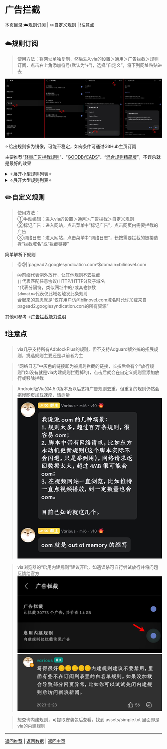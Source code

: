 # 广告拦截

本页目录:[☁️规则订阅](#%e8%a7%84%e5%88%99%e8%ae%a2%e9%98%85) | [✏️自定义规则](#%EF%B8%8F%E8%87%AA%E5%AE%9A%E4%B9%89%E8%A7%84%E5%88%99) | [❗️注意点](#%EF%B8%8F%E6%B3%A8%E6%84%8F%E7%82%B9)

## ☁️规则订阅

> 使用方法：将网址单独复制，然后进入via的设置＞通用＞广告拦截＞规则订阅，点击右上角添加符号(默认为“+”)，选择“自定义”，将下列网址粘贴进去

![输入图片说明](../img/adblock.png)

✧给出规则多为镜像，可能不稳定，如有条件可通过GitHub主页订阅

主要推荐“[轻量广告拦截规则](https://slink.ltd/https://raw.githubusercontent.com/damengzhu/banad/main/jiekouAD.txt)”、"[GOODBYEADS](https://slink.ltd/raw.githubusercontent.com/8680/GOODBYEADS/master/data/rules/allow.txt)"、“[混合规则精简版](https://slink.ltd/https://raw.githubusercontent.com/lingeringsound/adblock_auto/main/Rules/adblock_auto_lite.txt)”，不误杀就是最好的效果

<details><summary> ✧展开小型规则列表✧ </summary>

> Ad Filter J([GitHub主页](https://github.com/jk278/Ad-J)，400+规则) <br> https://slink.ltd/https://raw.githubusercontent.com/jk278/Ad-J/main/Ad-J.txt

> 去除APP下载提醒([GitHub主页](https://github.com/Noyllopa/NoAppDownload)，1000+规则) <br> https://fastly.jsdelivr.net/gh/Noyllopa/NoAppDownload@master/NoAppDownload.txt

> Adblock Warning Removal List(2000+规则，via预留，用于移除网站屏蔽拦截) <br> https://easylist-downloads.adblockplus.org/antiadblockfilters.txt

> 轻量广告拦截规则([GitHub主页](https://github.com/damengzhu/banad)，酷安@大萌主，5000+规则) <br> https://slink.ltd/https://raw.githubusercontent.com/damengzhu/banad/main/jiekouAD.txt

> AdGuard Mobile(7000+规则，专治手机端的广告) <br> https://filters.adtidy.org/extension/ublock/filters/11.txt)

> 去广告Adblock规则(酷安@夕阳醉歌，7000+规则) <br> https://slink.ltd/https://raw.githubusercontent.com/lingeringsound/adblock_auto/main/base/%E5%85%B6%E4%BB%96.prop

> adgk手机去广告规则([GitHub主页](https://github.com/banbendalao/ADgk)，9000+规则，需开科学，⚠已较长时间未维护) <br> https://slink.ltd/https://raw.githubusercontent.com/banbendalao/ADgk/master/ADgk.txt

> GOODBYEADS([GitHub主页](https://github.com/8680/GOODBYEADS)，1w+规则，包含“去除APP下载提醒”) <br> https://slink.ltd/https://raw.githubusercontent.com/8680/GOODBYEADS/master/data/rules/allow.txt

> 屏蔽获取Cookie弹窗(2w+规则) <br> https://slink.ltd/https://raw.githubusercontent.com/AdguardTeam/FiltersRegistry/master/filters/filter_18_Annoyances_Cookies/filter.txt

</details>

<details><summary> ✧展开大型规则列表✧ </summary>

> 混合规则精简版([发布页](https://lingeringsound.github.io/adblock_auto/)，酷安@夕阳醉歌，3w+规则，包含“AdGuard Mobile”、“去广告Adblock规则”) <br> https://slink.ltd/https://raw.githubusercontent.com/lingeringsound/adblock_auto/main/Rules/adblock_auto_lite.txt

> AdKiller-Lite([GitHub主页](https://github.com/PhoenixLjw/AdRules)，3w+规则，包含“轻量广告拦截规则”和“去除APP下载提醒”) <br> https://slink.ltd/https://raw.githubusercontent.com/PhoenixLjw/AdRules/main/filter-lite.txt

> AdRules AdBlock List Lite([GitHub主页](https://github.com/Cats-Team/AdRules)，3w+规则) <br> https://adrules.top/adblock_lite.txt

> ABP Merge Rules([GitHub主页](https://github.com/damengzhu/abpmerge)，5w+规则，包含“轻量广告拦截规则”) <br> https://slink.ltd/https://raw.githubusercontent.com/damengzhu/abpmerge/main/abpmerge.txt

> AdBlock Filter([GitHub主页](https://github.com/217heidai/adblockfilters)，10w+规则，包含“轻量广告拦截规则”) <br> https://slink.ltd/https://raw.githubusercontent.com/217heidai/adblockfilters/main/rules/adblockfilters.txt

</details>

## ✏️自定义规则

> 使用方法：  
> ①手动编辑：进入via的设置＞通用＞广告拦截＞自定义规则  
> ②标记广告：进入网站，点击菜单中“标记广告”，点击网页内需要拦截的广告  
> ③网络日志：进入网站，点击菜单中“网络日志”，长按需要拦截的链接选择“拦截域名”或“拦截链接”

简单解析下规则

> @@||pagead2.googlesyndication.com^$domain=bilinovel.com

> `@@`前缀代表例外放行，让其他规则不去拦截  
> `||`代表匹配任意协议(HTTP/HTTPS)及子域名  
> `^`代表分隔符，类似网址中的`/`或其他参数  
> `$domain=`代表仅此域名触发此条规则  
> 合起来的意思就是“仅在用户访问bilinovel.com域名时允许加载来自pagead2.googlesyndication.com的所有资源”

其他可参考→[广告拦截能力说明](https://www.coolapk.com/feed/59124429?shareKey=MmZjNGE0OGFhODI0NjdkZTUxN2I~)


## ❗️注意点

> via几乎支持所有AdblockPlus的规则，但不支持Adguard额外搞的拓展规则，挑选规则主要还是以前者为主

> “网络日志”中灰色的链接即为被规则拦截的链接，长按后会有个“放行规则”(如没有就是via内建规则拦截掉的)，点击后就会在自定义规则里添加放行或移除拦截

> Android版Via的4.5.0版本及以后支持广告规则去重，但重复的规则仍然会拖慢网页加载速度，请适量 <br> ![输入图片说明](../img/OOM.png)

> via浏览器的“启用内建规则”建议开启，如遇误杀可自行尝试放行并将问题反馈给官方 <br>  ![输入图片说明](../img/built-in.png) <br> ![输入图片说明](../img/answer.png)

> 想查询内建规则，可提取安装包后查看，找到 assets/simple.txt 里面即是via的内建规则

*****

[返回推荐](../messy-cont.md) | [返回数据](data.md) | [返回主页](../../README.md)
